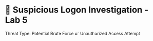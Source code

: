 # 🔐 Suspicious Logon Investigation - Lab 5
Threat Type: Potential Brute Force or Unauthorized Access Attempt
